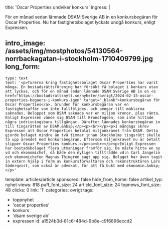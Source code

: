 title: 'Oscar Properties undviker konkurs'
ingress: |
  <p>För en månad sedan lämnade DSAM Sverige AB in en konkursbegäran för Oscar Properties. Nu har fastighetsbolaget lyckats undgå konkurs, enligt Expressen.
  </p>
  
intro_image: /assets/img/mostphotos/54130564-norrbackagatan-i-stockholm-1710409799.jpg
long_form:
  -
    type: text
    text: '<p>Turerna kring fastighetsbolaget Oscar Properties har varit många. En bostadsrättsförening har försökt få bolaget i konkurs utan att lyckas, och för en månad sedan lämnade DSAM Sverige AB in en <a href="https://bostadsrattsnytt.se/nyheter/ovrigt/2024-02-15-oscar-properties-begaers-i-konkurs-igen" target="_blank">konkursbegäran för Oscar Properties</a>. Grunden för konkursbegäran var en fastighetsaffär som inte fullföljdes, och pengar till mäklarna saknades. Beloppet som DSAM saknade var en miljon kronor, plus ränta. Enligt Expressen vände sig DSAM till Kronofogden, som inte hittade några indrivningsbara tillgångar. Därefter lämnades konkursbegäran in till tingsrätten av DSAM.&nbsp;</p><p><br></p><p>I måndags skrev Expressen att Oscar Properties betalat miljonkravet från DSAM. Detta gjorde bolaget mindre än två timmar innan Stockholms tingsrätt skulle ta upp ärendet med konkursbegäran. Eftersom miljonkravet nu är betalt slipper Oscar Properties konkurs.</p><p><br></p><p>Enligt Expressen har bostadsbolaget flera utmaningar framför sig. De måste hitta en ny vd och ekonomichef, då både den nyligen tillträdde vd:n Carl Jangelin och ekonomichefen Magnus Thimgren sagt upp sig. Bolaget har även tagit in extern hjälp i form av konkursförvaltaren och rekonstruktören Lars Söderqvist, som också är advokat, för att få bukt med ekonomin.&nbsp;</p>'
template: articles/article
sponsored: false
hide_from_home: false
artikel_typ: nyhet
views: 818
puff_font_size: 24
article_font_size: 24
topnews_font_size: 48
clicks: 0
link: '1'
categories: ovrigt
tags:
  - toppnyhet
  - 'oscar properties'
  - konkurs
  - 'dsam sverige ab'
  - expressen
id: a1524b3d-81c6-484d-9b8e-c9f6896eccd2
